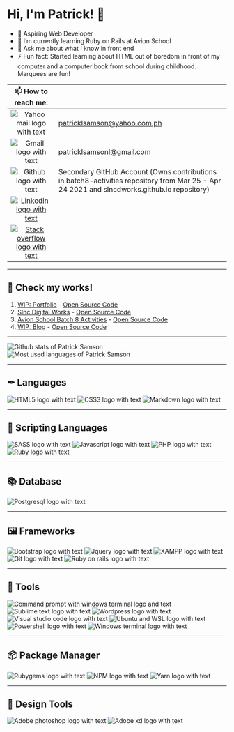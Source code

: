 # Hi, I'm Patrick! 👋

- 🚀 Aspiring Web Developer
- 🌱 I’m currently learning Ruby on Rails at Avion School
- 💬 Ask me about what I know in front end
- ⚡ Fun fact: Started learning about HTML out of boredom in front of my computer and a computer book from school during childhood. Marquees are fun!

| 📫 How to reach me: ||
| :---: | --- |
| ![Yahoo mail logo with text](https://img.shields.io/badge/Yahoo!_Mail-6001D2?style=for-the-badge&logo=yahoo&logoColor=white) | patricklsamson@yahoo.com.ph |
| ![Gmail logo with text](https://img.shields.io/badge/Gmail-D14836?style=for-the-badge&logo=gmail&logoColor=white) | patricklsamsonl@gmail.com |
| ![Github logo with text](https://img.shields.io/badge/GitHub-100000?style=for-the-badge&logo=github&logoColor=white) | Secondary GitHub Account (Owns contributions in batch8-activities repository from Mar 25 - Apr 24 2021 and slncdworks.github.io repository) |
| [![Linkedin logo with text](https://img.shields.io/badge/LinkedIn-0077B5?style=for-the-badge&logo=linkedin&logoColor=white)](https://www.linkedin.com/in/patrick-edward-samson-8a233917a/) ||
| [![Stack overflow logo with text](https://img.shields.io/badge/Stack_Overflow-FE7A16?style=for-the-badge&logo=stack-overflow&logoColor=white)](https://stackoverflow.com/users/15469676/patrick-samson) ||

---

## 👀 Check my works!

1. [WIP: Portfolio](https://patricklsamson.github.io/) - [Open Source Code](https://github.com/patricklsamson/patricklsamson.github.io)
1. [Slnc Digital Works](https://slncdworks.github.io/) - [Open Source Code](https://github.com/patricklsamson/slncdworks.github.io)
1. [Avion School Batch 8 Activities](https://patricklsamson.github.io/batch8-activities/) - [Open Source Code](https://github.com/patricklsamson/batch8-activities)
1. [WIP: Blog](https://patricklsamson-blog.herokuapp.com/) - [Open Source Code](https://github.com/patricklsamson/blog)

---

![Github stats of Patrick Samson](https://github-readme-stats.vercel.app/api?username=patricklsamson&show_icons=true&line_height=27&count_private=true&theme=dark&card_width=300&include_all_commits=true)
![Most used languages of Patrick Samson](https://github-readme-stats.vercel.app/api/top-langs/?username=patricklsamson&theme=dark&langs_count=10&layout=compact)

---

## ✒ Languages

![HTML5 logo with text](https://img.shields.io/badge/HTML5-E34F26?style=for-the-badge&logo=html5&logoColor=white)
![CSS3 logo with text](https://img.shields.io/badge/CSS3-1572B6?style=for-the-badge&logo=css3&logoColor=white)
![Markdown logo with text](https://img.shields.io/badge/Markdown-000000?style=for-the-badge&logo=markdown&logoColor=white)

---

## 📜 Scripting Languages

![SASS logo with text](https://img.shields.io/badge/Sass-CC6699?style=for-the-badge&logo=sass&logoColor=white)
![Javascript logo with text](https://img.shields.io/badge/JavaScript-F7DF1E?style=for-the-badge&logo=javascript&logoColor=black)
![PHP logo with text](https://img.shields.io/badge/PHP-777BB4?style=for-the-badge&logo=php&logoColor=white)
![Ruby logo with text](https://img.shields.io/badge/Ruby-CC342D?style=for-the-badge&logo=ruby&logoColor=white)

---

## 📚 Database

![Postgresql logo with text](https://img.shields.io/badge/PostgreSQL-316192?style=for-the-badge&logo=postgresql&logoColor=white)

---

## 🖼 Frameworks

![Bootstrap logo with text](https://img.shields.io/badge/Bootstrap-563D7C?style=for-the-badge&logo=bootstrap&logoColor=white)
![Jquery logo with text](https://img.shields.io/badge/jQuery-0769AD?style=for-the-badge&logo=jquery&logoColor=white)
![XAMPP logo with text](https://img.shields.io/badge/Xampp-F37623?style=for-the-badge&logo=xampp&logoColor=white)
![Git logo with text](https://img.shields.io/badge/Git-F05032?style=for-the-badge&logo=git&logoColor=white)
![Ruby on rails logo with text](https://img.shields.io/badge/Ruby_on_Rails-CC0000?style=for-the-badge&logo=ruby-on-rails&logoColor=white)

---

## 🔧 Tools

![Command prompt with windows terminal logo and text](https://img.shields.io/badge/Command_Prompt-black?style=for-the-badge&logo=windowsterminal&logoColor=white)
![Sublime text logo with text](https://img.shields.io/badge/sublime_text-%23575757.svg?&style=for-the-badge&logo=sublime-text&logoColor=important)
![Wordpress logo with text](https://img.shields.io/badge/Wordpress-21759B?style=for-the-badge&logo=wordpress&logoColor=white)
![Visual studio code logo with text](https://img.shields.io/badge/Visual_Studio_Code-0078D4?style=for-the-badge&logo=visual%20studio%20code&logoColor=white)
![Ubuntu and WSL logo with text](https://img.shields.io/badge/Ubuntu_%28WSL%29-E95420?style=for-the-badge&logo=ubuntu&logoColor=white)
![Powershell logo with text](https://img.shields.io/badge/PowerShell-5391FE?style=for-the-badge&logo=PowerShell&logoColor=white)
![Windows terminal logo with text](https://img.shields.io/badge/Windows_Terminal-4D4D4D?style=for-the-badge&logo=windowsterminal&logoColor=white)

---

## 📦 Package Manager

![Rubygems logo with text](https://img.shields.io/badge/RubyGems-E9573F?style=for-the-badge&logo=rubygems&logoColor=white)
![NPM logo with text](https://img.shields.io/badge/npm-CB3837?style=for-the-badge&logo=npm&logoColor=white)
![Yarn logo with text](https://img.shields.io/badge/Yarn-2C8EBB?style=for-the-badge&logo=yarn&logoColor=white)

---

## 🎨 Design Tools

![Adobe photoshop logo with text](https://img.shields.io/badge/Adobe%20Photoshop-31A8FF?style=for-the-badge&logo=Adobe%20Photoshop&logoColor=black)
![Adobe xd logo with text](https://img.shields.io/badge/Adobe%20XD-FF61F6?style=for-the-badge&logo=Adobe%20XD&logoColor=white)

<!--
**patricklsamson/patricklsamson** is a ✨ _special_ ✨ repository because its `README.md` (this file) appears on your GitHub profile.

Here are some ideas to get you started:

- 🔭 I’m currently working on ...
- 🌱 I’m currently learning ...
- 👯 I’m looking to collaborate on ...
- 🤔 I’m looking for help with ...
- 💬 Ask me about ...
- 📫 How to reach me: ...
- 😄 Pronouns: ...
- ⚡ Fun fact: ...
-->
